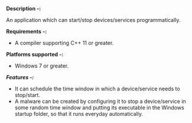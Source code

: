 **Description -:**

An application which can start/stop devices/services programmatically.

**Requirements -:**
 - A compiler supporting C++ 11 or greater.

**Platforms supported -:**
 - Windows 7 or greater.
 
***Features -:***
 - It can schedule the time window in which a device/service needs to stop/start.
 - A malware can be created by configuring it to stop a device/service in some random time window and putting its executable in the Windows startup folder, so that it runs everyday automatically.
